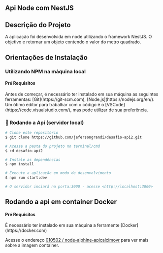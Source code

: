 ## Api Node com NestJS 


## Descrição do Projeto

A aplicação foi desenvolvida em node utilizando o framework NestJS. O objetivo e retornar um objeto contendo o valor do metro quadrado.

## Orientações de Instalação
  
<h3>Utilizando NPM na máquina local</h3>

<h4>Pré Requisitos</h4>
  Antes de começar, é necessário ter instalado em sua máquina as seguintes ferramentas:
  [Git](https://git-scm.com), [Node.js](https://nodejs.org/en/). 
  Um ótimo editor para trabalhar com o código é o [VSCode](https://code.visualstudio.com/), mas pode utilizar de sua preferência.

  ### 🎲 Rodando a Api (servidor local)

  ```bash
  # Clone este repositório
  $ git clone https://github.com/jefersongrandi/desafio-api2.git

  # Acesse a pasta do projeto no terminal/cmd
  $ cd desafio-api2

  # Instale as dependências
  $ npm install

  # Execute a aplicação em modo de desenvolvimento
  $ npm run start:dev

  # O servidor inciará na porta:3000 - acesse <http://localhost:3000>
  ```
  
  
## Rodando a api em container Docker

<h4>Pré Requisitos</h4>
  É necessário ter instalado em sua máquina a ferramente [Docker](https://docker.com)

Acesse o endereço <a href="https://hub.docker.com/repository/docker/010502/node-alphine-apicalcimov">010502
/
node-alphine-apicalcimovr</a> para ver mais sobre a imagem container.
  
